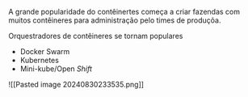 
A grande popularidade do contêinertes começa a criar fazendas com muitos contêineres para administração pelo times de produçõa.

Orquestradores de contêineres se tornam populares
- Docker Swarm
- Kubernetes
- Mini-kube/Open *Shift*

![[Pasted image 20240830233535.png]]
